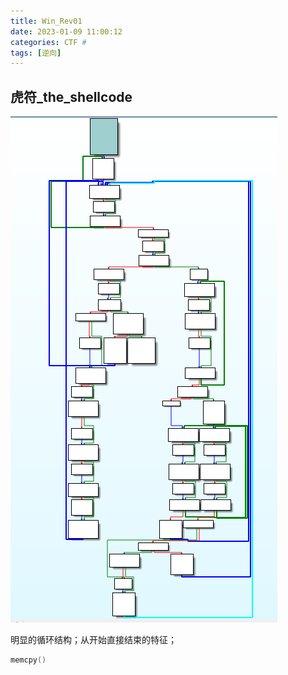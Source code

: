 ```yaml
---
title: Win_Rev01
date: 2023-01-09 11:00:12
categories: CTF #
tags: [逆向]
---
```


## 虎符_the_shellcode

![1673151993119](Win-Rev01/1673151993119.png)

明显的循环结构；从开始直接结束的特征；

```c
memcpy()
```

